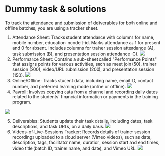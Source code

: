 # Dummy task & solutions 
To track the attendance and submission of deliverables for both online and offline batches, you are using a tracker sheet.

1.  Attendance Sheet: Tracks student attendance with columns for name, mobile number, education, ncodeit-id. Marks attendance as 1 for present and 0 for absent. Includes columns for trainer session attendance (A), task submission (B), and presentation session attendance (C).
    ![](https://i.gyazo.com/0f8b500a027ba96c56a8c8fecc5748ef.png)
2.  Performance Sheet: Contains a sub-sheet called "Performance Points" that assigns points for various activities, such as meet join (50), trainer session (200), video/URL submission (200), and presentation session (150).
    ![](https://i.gyazo.com/8e5444c157b01dfb94b18f018ff12f8c.png)
3.  Online/Offline: Tracks student data, including name, email ID, contact number, and preferred learning mode (online or offline).
    ![](https://i.gyazo.com/0cac68d2773b30c2f6d835557d73a04a.png)
4.  Payroll: Involves copying data from a channel and recording daily dates related to the students' financial information or payments in the training program.

 ![](https://i.gyazo.com/f02662716b1de38fb8f913e5842b83a1.png)

5.  Deliverables: Students update their task details, including dates, task descriptions, and task URLs, on a daily basis.
  ![](https://i.gyazo.com/a2a2da6ce5ab2daa3ec934af47aa222c.png)  
6.  Videos-of-Live-Sessions Tracker: Records details of trainer session recordings uploaded to a cloud server (Vimeo videos), such as date, description, tags, facilitator name, duration, session start and end times, video title (batch ID, trainer name, and date), and Vimeo URL.
![](https://i.gyazo.com/c2f094d3c360d887738b685cbda44317.png)
